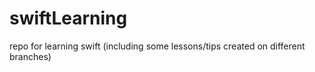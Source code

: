 # swiftLearning
repo for learning swift (including some lessons/tips created on different branches)


##
